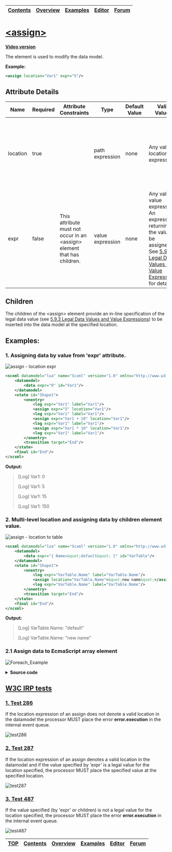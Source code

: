 <a name="top-anchor"/>

| [Contents](../README.md#table-of-contents) | [Overview](../README.md#scxml-overview) | [Examples](../Examples/README.md) | [Editor](https://alexzhornyak.github.io/ScxmlEditor-Tutorial/) | [Forum](https://github.com/alexzhornyak/SCXML-tutorial/discussions) |
|---|---|---|---|---|

# [\<assign\>](https://www.w3.org/TR/scxml/#assign)

**[Video version](https://youtu.be/5_GQeRFCe8M)**

The element is used to modify the data model.

**Example:**
```xml
<assign location="Var1" expr="5"/>
```

## Attribute Details
<table class="table table-striped table-bordered">
<thead>
<tr>
<th>Name</th><th>Required</th><th>Attribute Constraints</th><th>Type</th><th>Default Value</th><th>Valid Values</th><th>Description</th>
</tr>
</thead>
<tbody>
<tr>
<td>location</td><td>true</td><td></td><td>path expression</td><td>none</td><td>Any valid location expression.</td><td>The location in the data model into which to insert the new value. See <a href="https://www.w3.org/TR/scxml/#LocationExpressions">5.9.2 Location Expressions</a> for details.</td>
</tr>
<tr>
<td>expr</td><td>false</td><td>This attribute must not occur in an &lt;assign&gt; element that has children.</td><td>value expression</td><td>none</td><td>Any valid value expression An expression returning the value to be assigned. See <a href="https://www.w3.org/TR/scxml/#ValueExpressions">5.9.3 Legal Data Values and Value Expressions</a> for details.</td><td></td>
</tr>
</tbody>
</table>

## Children
The children of the \<assign\> element provide an in-line specification of the legal data value (see [5.9.3 Legal Data Values and Value Expressions](https://www.w3.org/TR/scxml/#ValueExpressions)) to be inserted into the data model at the specified location.

## Examples:

### 1. Assigning data by value from 'expr' attribute.
![assign - location expr](../Images/assign_data_expr.png)

```xml
<scxml datamodel="lua" name="Scxml" version="1.0" xmlns="http://www.w3.org/2005/07/scxml">
	<datamodel>
		<data expr="0" id="Var1"/>
	</datamodel>
	<state id="Shape1">
		<onentry>
			<log expr="Var1" label="Var1"/>
			<assign expr="5" location="Var1"/>
			<log expr="Var1" label="Var1"/>
			<assign expr="Var1 + 10" location="Var1"/>
			<log expr="Var1" label="Var1"/>
			<assign expr="Var1 * 10" location="Var1"/>
			<log expr="Var1" label="Var1"/>
		</onentry>
		<transition target="End"/>
	</state>
	<final id="End"/>
</scxml>
```

**Output:**
>\[Log\] Var1: 0
>
>\[Log\] Var1: 5
>
>\[Log\] Var1: 15
>
>\[Log\] Var1: 150

### 2. Multi-level location and assigning data by children element value.
![assign - location to table](../Images/assign_location_table.png)

```xml
<scxml datamodel="lua" name="Scxml" version="1.0" xmlns="http://www.w3.org/2005/07/scxml">
	<datamodel>
		<data expr="{ Name=&quot;default&quot; }" id="VarTable"/>
	</datamodel>
	<state id="Shape1">
		<onentry>
			<log expr="VarTable.Name" label="VarTable.Name"/>
			<assign location="VarTable.Name">&quot;new name&quot;</assign>
			<log expr="VarTable.Name" label="VarTable.Name"/>
		</onentry>
		<transition target="End"/>
	</state>
	<final id="End"/>
</scxml>
```

**Output:**
>\[Log\] VarTable.Name: "default"
>
>\[Log\] VarTable.Name: "new name"

### 2.1 Assign data to EcmaScript array element
![Foreach_Example](../Images/Foreach_Example.gif)
<details><summary><b>Source code</b></summary>
<p>
  
```xml
<scxml datamodel="ecmascript" name="ScxmlForeach" version="1.0" xmlns="http://www.w3.org/2005/07/scxml">
	<datamodel>
		<data expr="[ 0, 0, 0 ]" id="t_INPUTS"/>
	</datamodel>
	<parallel id="p">
		<state id="state_3">
			<state id="state_3_off">
				<transition cond="_event.data==1" event="event.2" target="state_3_on"/>
			</state>
			<state id="state_3_on">
				<transition cond="! (_event.data==1)" event="event.2" target="state_3_off"/>
			</state>
		</state>
		<state id="state_2">
			<state id="state_2_off">
				<transition cond="_event.data==1" event="event.1" target="state_2_on"/>
			</state>
			<state id="state_2_on">
				<transition cond="! (_event.data==1)" event="event.1" target="state_2_off"/>
			</state>
		</state>
		<state id="state_1">
			<state id="state_1_off">
				<transition cond="_event.data==1" event="event.0" target="state_1_on"/>
			</state>
			<state id="state_1_on">
				<transition cond="! (_event.data==1)" event="event.0" target="state_1_off"/>
			</state>
		</state>
		<state id="inputs">
			<state id="configuration">
				<onentry>
					<foreach array="t_INPUTS" index="varIndex" item="varItem">
						<send eventexpr="'event.' + varIndex">
							<content expr="varItem"/>
						</send>
					</foreach>
				</onentry>
				<transition event="change.inputs" target="configuration">
					<assign expr="_event.data.x" location="t_INPUTS[0]"/>
					<assign expr="_event.data.y" location="t_INPUTS[1]"/>
					<assign expr="_event.data.z" location="t_INPUTS[2]"/>
				</transition>
			</state>
		</state>
	</parallel>
</scxml>
```

</p></details>

## [W3C IRP tests](https://www.w3.org/Voice/2013/scxml-irp)

### [1. Test 286](https://www.w3.org/Voice/2013/scxml-irp/286/test286.txml)
If the location expression of an assign does not denote a valid location in the datamodel the processor MUST place the error **error.execution** in the internal event queue.

![test286](../Images/W3C/test286.gif)

### [2. Test 287](https://www.w3.org/Voice/2013/scxml-irp/287/test287.txml)
If the location expression of an assign denotes a valid location in the datamodel and if the value specified by 'expr' is a legal value for the location specified, the processor MUST place the specified value at the specified location.

![test287](../Images/W3C/test287.gif)

### [3. Test 487](https://www.w3.org/Voice/2013/scxml-irp/487/test487.txml)
If the value specified (by 'expr' or children) is not a legal value for the location specified, the processor MUST place the error **error.execution** in the internal event queue.

![test487](../Images/W3C/test487.gif)

| [TOP](#top-anchor) | [Contents](../README.md#table-of-contents) | [Overview](../README.md#scxml-overview) | [Examples](../Examples/README.md) | [Editor](https://alexzhornyak.github.io/ScxmlEditor-Tutorial/) | [Forum](https://github.com/alexzhornyak/SCXML-tutorial/discussions) |
|---|---|---|---|---|---|
